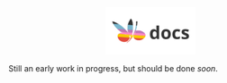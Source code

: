 <div align="center">
<img src="https://github.com/ChifiSource/image_dump/blob/main/chifi/chifidocs.png" width = 160></img>
</div>

Still an early work in progress, but should be done *soon*.
